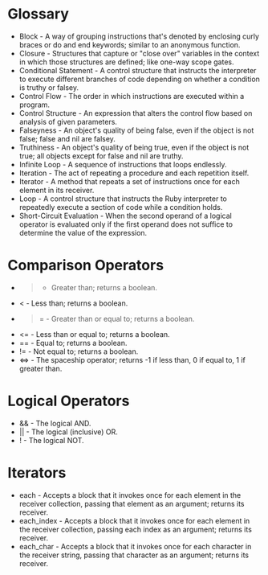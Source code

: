 # Glossary
* Block - A way of grouping instructions that's denoted by enclosing curly braces or do and end keywords; similar to an anonymous function.
* Closure - Structures that capture or "close over" variables in the context in which those structures are defined; like one-way scope gates.
* Conditional Statement - A control structure that instructs the interpreter to execute different branches of code depending on whether a condition is truthy or falsey.
* Control Flow - The order in which instructions are executed within a program.
* Control Structure - An expression that alters the control flow based on analysis of given parameters.
* Falseyness - An object's quality of being false, even if the object is not false; false and nil are falsey.
* Truthiness - An object's quality of being true, even if the object is not true; all objects except for false and nil are truthy.
* Infinite Loop - A sequence of instructions that loops endlessly.
* Iteration - The act of repeating a procedure and each repetition itself.
* Iterator - A method that repeats a set of instructions once for each element in its receiver.
* Loop - A control structure that instructs the Ruby interpreter to repeatedly execute a section of code while a condition holds.
* Short-Circuit Evaluation - When the second operand of a logical operator is evaluated only if the first operand does not suffice to determine the value of the expression.
# Comparison Operators
* > - Greater than; returns a boolean.
* < - Less than; returns a boolean.
* >= - Greater than or equal to; returns a boolean.
* <= - Less than or equal to; returns a boolean.
* == - Equal to; returns a boolean.
* != - Not equal to; returns a boolean.
* <=> - The spaceship operator; returns -1 if less than, 0 if equal to, 1 if greater than.
# Logical Operators
* && - The logical AND.
* || - The logical (inclusive) OR.
* ! - The logical NOT.
# Iterators
* each - Accepts a block that it invokes once for each element in the receiver collection, passing that element as an argument; returns its receiver.
* each_index - Accepts a block that it invokes once for each element in the receiver collection, passing each index as an argument; returns its receiver.
* each_char - Accepts a block that it invokes once for each character in the receiver string, passing that character as an argument; returns its receiver.